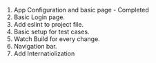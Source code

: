 1. App Configuration and basic page - Completed
2. Basic Login page.
3. Add eslint to project file.
4. Basic setup for test cases.
5. Watch Build for every change.
6. Navigation bar.
7. Add Internatiolization
